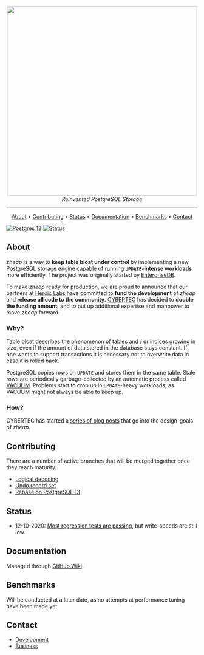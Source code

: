 <p align="center">
  <img width="500px" src="https://media.githubusercontent.com/media/cybertec-postgresql/zheap/master/img/zheap.png"/>
  <br/>
  <i>Reinvented PostgreSQL Storage</i>
</p>

<hr/>

<p align="center">
  <a href="#about">About</a> •
  <a href="#contributing">Contributing</a> •
  <a href="#status">Status</a> •
  <a href="#documentation">Documentation</a> •
  <a href="#benchmarks">Benchmarks</a> •
  <a href="#contact">Contact</a>
</p>

[![Postgres 13](https://img.shields.io/badge/postgres-13-blue.svg)](https://github.com/postgres/postgres/tree/REL_13_STABLE)
[![Status](https://img.shields.io/badge/status-early%20development-orange)](https://github.com/cybertec-postgresql/postgres/tree/REL_13_ZHEAP)

## About

_zheap_ is a way to **keep table bloat under control** by implementing a new PostgreSQL storage engine capable of running **`UPDATE`-intense workloads** more efficiently. The project was originally started by [EnterpriseDB](https://www.enterprisedb.com/).

To make _zheap_ ready for production, we are proud to announce that our partners at [Heroic Labs](https://heroiclabs.com/) have committed to **fund the development** of _zheap_ and **release all code to the community**. [CYBERTEC](https://www.cybertec-postgresql.com/en/) has decided to **double the funding amount**, and to put up additional expertise and manpower to move _zheap_ forward.

### Why?

Table bloat describes the phenomenon of tables and / or indices growing in size, even if the amount of data stored in the database stays constant. If one wants to support transactions it is necessary not to overwrite data in case it is rolled back.

PostgreSQL copies rows on `UPDATE` and stores them in the same table. Stale rows are periodically garbage-collected by an automatic process called [VACUUM](https://www.postgresql.org/docs/current/sql-vacuum.html). Problems start to crop up in `UPDATE`-heavy workloads, as VACUUM might not always be able to keep up.

### How?

CYBERTEC has started a [series of blog posts](https://www.cybertec-postgresql.com/en/zheap-reinvented-postgresql-storage/) that go into the design-goals of _zheap_.

## Contributing

There are a number of active branches that will be merged together once they reach maturity.

- [Logical decoding](https://github.com/cybertec-postgresql/postgres/tree/zheap_logical_decoding)
- [Undo record set](https://github.com/cybertec-postgresql/postgres/tree/undo-record-set-ah)
- [Rebase on PostgreSQL 13](https://github.com/cybertec-postgresql/postgres/tree/REL_13_ZHEAP)

## Status

- 12-10-2020: [Most regression tests are passing](https://github.com/cybertec-postgresql/postgres/blob/REL_13_ZHEAP/src/test/README.md), but write-speeds are still low.

## Documentation

Managed through [GitHub Wiki](https://github.com/cybertec-postgresql/zheap/wiki).

## Benchmarks

Will be conducted at a later date, as no attempts at performance tuning have been made yet.

## Contact

- [Development](https://github.com/cybertec-postgresql/postgres/issues)
- [Business](https://www.cybertec-postgresql.com/en/contact/)

